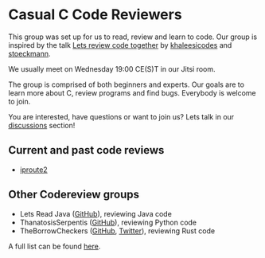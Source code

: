 # Casual C Code Reviewers

This group was set up for us to read, review and learn to code. Our group is inspired by the talk [Lets review code together](https://media.ccc.de/v/rc3-2021-cwtv-228-lets-review-code-toget) by [khaleesicodes](https://github.com/khaleesicodes) and [stoeckmann](https://github.com/stoeckmann).

We usually meet on Wednesday 19:00 CE(S)T in our Jitsi room.

The group is comprised of both beginners and experts. Our goals are to learn more about C, review programs and find bugs. Everybody is welcome to join.

You are interested, have questions or want to join us? Lets talk in our [discussions](https://github.com/CasualCCodeReviewers/about/discussions) section!

## Current and past code reviews
- [iproute2](https://github.com/shemminger/iproute2)

## Other Codereview groups

- Lets Read Java ([GitHub](https://github.com/LetsReadJava/About)), reviewing Java code
- ThanatosisSerpentis ([GitHub](https://github.com/ThanatosisSerpentis)),
  reviewing Python code
- TheBorrowCheckers ([GitHub](https://github.com/TheBorrowCheckers/about),
  [Twitter](https://twitter.com/sagi_schwarz)), reviewing Rust code

A full list can be found [here](https://github.com/stoeckmann/letsreview/blob/main/README.md#known-groups).
